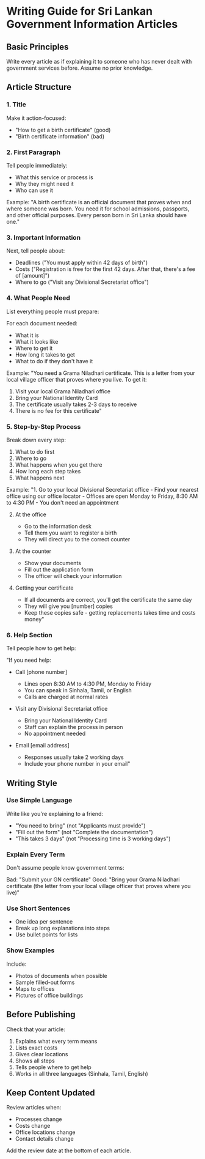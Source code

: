 # Writing Guide for Sri Lankan Government Information Articles

## Basic Principles

Write every article as if explaining it to someone who has never dealt with government services before. Assume no prior knowledge.

## Article Structure

### 1. Title
Make it action-focused:
- "How to get a birth certificate" (good)
- "Birth certificate information" (bad)

### 2. First Paragraph
Tell people immediately:
- What this service or process is
- Why they might need it
- Who can use it

Example:
"A birth certificate is an official document that proves when and where someone was born. You need it for school admissions, passports, and other official purposes. Every person born in Sri Lanka should have one."

### 3. Important Information
Next, tell people about:
- Deadlines ("You must apply within 42 days of birth")
- Costs ("Registration is free for the first 42 days. After that, there's a fee of [amount]")
- Where to go ("Visit any Divisional Secretariat office")

### 4. What People Need
List everything people must prepare:

For each document needed:
- What it is
- What it looks like
- Where to get it
- How long it takes to get
- What to do if they don't have it

Example:
"You need a Grama Niladhari certificate. This is a letter from your local village officer that proves where you live. To get it:
1. Visit your local Grama Niladhari office
2. Bring your National Identity Card
3. The certificate usually takes 2-3 days to receive
4. There is no fee for this certificate"

### 5. Step-by-Step Process
Break down every step:
1. What to do first
2. Where to go
3. What happens when you get there
4. How long each step takes
5. What happens next

Example:
"1. Go to your local Divisional Secretariat office
    - Find your nearest office using our office locator
    - Offices are open Monday to Friday, 8:30 AM to 4:30 PM
    - You don't need an appointment

2. At the office
    - Go to the information desk
    - Tell them you want to register a birth
    - They will direct you to the correct counter

3. At the counter
    - Show your documents
    - Fill out the application form
    - The officer will check your information

4. Getting your certificate
    - If all documents are correct, you'll get the certificate the same day
    - They will give you [number] copies
    - Keep these copies safe - getting replacements takes time and costs money"

### 6. Help Section
Tell people how to get help:

"If you need help:
- Call [phone number]
    - Lines open 8:30 AM to 4:30 PM, Monday to Friday
    - You can speak in Sinhala, Tamil, or English
    - Calls are charged at normal rates

- Visit any Divisional Secretariat office
    - Bring your National Identity Card
    - Staff can explain the process in person
    - No appointment needed

- Email [email address]
    - Responses usually take 2 working days
    - Include your phone number in your email"

## Writing Style

### Use Simple Language
Write like you're explaining to a friend:
- "You need to bring" (not "Applicants must provide")
- "Fill out the form" (not "Complete the documentation")
- "This takes 3 days" (not "Processing time is 3 working days")

### Explain Every Term
Don't assume people know government terms:

Bad: "Submit your GN certificate"
Good: "Bring your Grama Niladhari certificate (the letter from your local village officer that proves where you live)"

### Use Short Sentences
- One idea per sentence
- Break up long explanations into steps
- Use bullet points for lists

### Show Examples
Include:
- Photos of documents when possible
- Sample filled-out forms
- Maps to offices
- Pictures of office buildings

## Before Publishing

Check that your article:
1. Explains what every term means
2. Lists exact costs
3. Gives clear locations
4. Shows all steps
5. Tells people where to get help
6. Works in all three languages (Sinhala, Tamil, English)

## Keep Content Updated

Review articles when:
- Processes change
- Costs change
- Office locations change
- Contact details change

Add the review date at the bottom of each article.